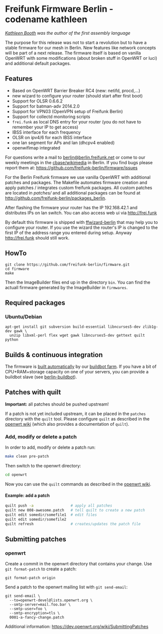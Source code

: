 # Freifunk Firmware Berlin - codename kathleen

*[Kathleen Booth](https://en.wikipedia.org/wiki/Kathleen_Booth) was the author of the first assembly language*

The purpose for this release was not to start a revolution but to have a stable
firmware for our mesh in Berlin. New features like network concepts will be part
of a next release. The firmware itself is based on vanilla OpenWRT with
some modifications (about broken stuff in OpenWRT or luci) and additional
default packages.

## Features

* Based on OpenWRT Barrier Breaker RC4 (new: netifd, procd,...)
* new wizard to configure your router (should start after first boot)
* Support for OLSR 0.6.6.2
* Support for batman-adv 2014.2.0
* Support for VPN03 (OpenVPN setup of Freifunk Berlin)
* Support for collectd monitoring scripts
* `frei.funk` as local DNS entry for your router (you do not have to remember your IP to get access)
* IBSS interface for each frequency
* OLSR on ipv4/6 for each IBSS interface
* one lan segment for APs and lan (dhcpv4 enabled)
* openwifimap integrated

For questions write a mail to berlin@berlin.freifunk.net or come to our weekly
meetings in the [cbase/wikimedia](http://berlin.freifunk.net/contact/) in Berlin.
If you find bugs please report them at: https://github.com/freifunk-berlin/firmware/issues

For the Berlin Freifunk firmware we use vanilla OpenWRT with additional patches
and packages. The Makefile automates firmware
creation and apply patches / integrates custom freifunk packages. All custom
patches are located in *patches/* and all additional packages can be found at
http://github.com/freifunk-berlin/packages_berlin.

After flashing the firmware your router has the IP 192.168.42.1 and distributes IPs on lan switch. You can also access web ui via http://frei.funk

By default this firmware is shipped with [ffwizard-berlin](https://github.com/freifunk-berlin/packages-berlin/tree/master/utils/luci-app-ffwizard-berlin) that may help you to configure your router. If you use the wizard the router's IP is changed to the first IP of the address range you entered during setup. Anyway http://frei.funk should still work.

## HowTo

```
git clone https://github.com/freifunk-berlin/firmware.git
cd firmware
make
```

Then the ImageBuilder files end up in the directory `bin`. You can find the
actuall firmware generated by the ImageBuilder in `firmwares`.

## Required packages
### Ubuntu/Debian
```
apt-get install git subversion build-essential libncurses5-dev zlib1g-dev gawk \
  unzip libxml-perl flex wget gawk libncurses5-dev gettext quilt python
```
## Builds & continuous integration

The firmware is [built
automatically](http://buildbot.berlin.freifunk.net/one_line_per_build) by our [buildbot farm](http://buildbot.berlin.freifunk.net/buildslaves). If you have a bit of CPU+RAM+storage capacity on one of your servers, you can provide a buildbot slave (see [berlin-buildbot](https://github.com/freifunk/berlin-buildbot)).

## Patches with quilt

**Important:** all patches should be pushed upstream!

If a patch is not yet included upstream, it can be placed in the `patches` directory with the `quilt` tool. Please configure `quilt` as described in the [openwrt wiki](http://wiki.openwrt.org/doc/devel/patches) (which also provides a documentation of `quilt`).

### Add, modify or delete a patch

In order to add, modify or delete a patch run:
```bash
make clean pre-patch
```
Then switch to the openwrt directory:
```bash
cd openwrt
```
Now you can use the `quilt` commands as described in the [openwrt wiki](http://wiki.openwrt.org/doc/devel/patches).

#### Example: add a patch
```bash
quilt push -a                 # apply all patches
quilt new 008-awesome.patch   # tell quilt to create a new patch
quilt edit somedir/somefile1  # edit files
quilt edit somedir/somefile2
quilt refresh                 # creates/updates the patch file
```

## Submitting patches

### openwrt

Create a commit in the openwrt directory that contains your change. Use `git
format-patch` to create a patch:

```
git format-patch origin
```

Send a patch to the openwrt mailing list with `git send-email`:

```
git send-email \
  --to=openwrt-devel@lists.openwrt.org \
  --smtp-server=mail.foo.bar \
  --smtp-user=foo \
  --smtp-encryption=tls \
  0001-a-fancy-change.patch
```

Additional information: https://dev.openwrt.org/wiki/SubmittingPatches

